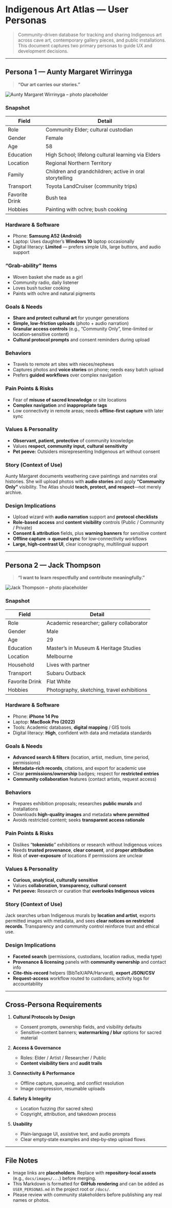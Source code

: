 # Indigenous Art Atlas — User Personas

> Community-driven database for tracking and sharing Indigenous art across cave art, contemporary gallery pieces, and public installations. This document captures two primary personas to guide UX and development decisions.

---

## Persona 1 — Aunty Margaret Wirrinyga

> **“Our art carries our stories.”**

![Aunty Margaret Wirrinyga – photo placeholder](docs/images/persona-aunty-margaret.jpg "Add a respectful photo with community consent (placeholder)")

### Snapshot
| Field | Detail |
|---|---|
| Role | Community Elder; cultural custodian |
| Gender | Female |
| Age | 58 |
| Education | High School; lifelong cultural learning via Elders |
| Location | Regional Northern Territory |
| Family | Children and grandchildren; active in oral storytelling |
| Transport | Toyota LandCruiser (community trips) |
| Favorite Drink | Bush tea |
| Hobbies | Painting with ochre; bush cooking |

### Hardware & Software
- Phone: **Samsung A52 (Android)**
- Laptop: Uses daughter’s **Windows 10** laptop occasionally
- Digital literacy: **Limited** — prefers simple UIs, large buttons, and audio support

### “Grab‑ability” Items
- Woven basket she made as a girl  
- Community radio, daily listener  
- Loves bush tucker cooking  
- Paints with ochre and natural pigments  

### Goals & Needs
- **Share and protect cultural art** for younger generations
- **Simple, low-friction uploads** (photo + audio narration)
- **Granular access controls** (e.g., “Community Only”, time-limited or location‑sensitive content)
- **Cultural protocol prompts** and consent reminders during upload

### Behaviors
- Travels to remote art sites with nieces/nephews
- Captures photos and **voice stories** on phone; needs easy batch upload
- Prefers **guided workflows** over complex navigation

### Pain Points & Risks
- Fear of **misuse of sacred knowledge** or site locations
- **Complex navigation** and **inappropriate tags**
- Low connectivity in remote areas; needs **offline‑first capture** with later sync

### Values & Personality
- **Observant, patient, protective** of community knowledge  
- Values **respect, community input, cultural sensitivity**  
- **Pet peeve:** Outsiders misrepresenting Indigenous art without consent

### Story (Context of Use)
Aunty Margaret documents weathering cave paintings and narrates oral histories. She will upload photos with **audio stories** and apply **“Community Only”** visibility. The Atlas should **teach, protect, and respect**—not merely archive.

### Design Implications
- Upload wizard with **audio narration** support and **protocol checklists**
- **Role‑based access** and **content visibility** controls (Public / Community / Private)
- **Consent & attribution** fields, plus **warning banners** for sensitive content
- **Offline capture → queued sync** for low‑connectivity workflows
- **Large, high‑contrast UI**, clear iconography, multilingual support

---

## Persona 2 — Jack Thompson

> **“I want to learn respectfully and contribute meaningfully.”**

![Jack Thompson – photo placeholder](docs/images/persona-jack-thompson.jpg "Add a professional headshot with consent (placeholder)")

### Snapshot
| Field | Detail |
|---|---|
| Role | Academic researcher; gallery collaborator |
| Gender | Male |
| Age | 29 |
| Education | Master’s in Museum & Heritage Studies |
| Location | Melbourne |
| Household | Lives with partner |
| Transport | Subaru Outback |
| Favorite Drink | Flat White |
| Hobbies | Photography, sketching, travel exhibitions |

### Hardware & Software
- Phone: **iPhone 14 Pro**
- Laptop: **MacBook Pro (2022)**
- Tools: Academic databases, **digital mapping** / GIS tools
- Digital literacy: **High**, confident with data and metadata standards

### Goals & Needs
- **Advanced search & filters** (location, artist, medium, time period, permissions)
- **Metadata‑rich records**, citations, and export for academic use
- Clear **permissions/ownership** badges; respect for **restricted entries**
- **Community collaboration** features (contact artists, request access)

### Behaviors
- Prepares exhibition proposals; researches **public murals** and installations
- Downloads **high‑quality images** and metadata **where permitted**
- Avoids restricted content; seeks **transparent access rationale**

### Pain Points & Risks
- Dislikes “**tokenistic**” exhibitions or research without Indigenous voices
- Needs **trusted provenance**, **clear consent**, and **proper attribution**
- Risk of **over‑exposure** of locations if permissions are unclear

### Values & Personality
- **Curious, analytical, culturally sensitive**
- Values **collaboration, transparency, cultural consent**
- **Pet peeve:** Research or curation that **overlooks Indigenous voices**

### Story (Context of Use)
Jack searches urban Indigenous murals by **location and artist**, exports permitted images with metadata, and sees **clear notices on restricted records**. Transparency and community control reinforce trust and ethical use.

### Design Implications
- **Faceted search** (permissions, custodians, location radius, media type)
- **Provenance & licensing** panels with **community ownership** and contact info
- **Cite‑this‑record** helpers (BibTeX/APA/Harvard), **export JSON/CSV**
- **Request‑access** workflow routed to custodians; activity logs for accountability

---

## Cross‑Persona Requirements

1. **Cultural Protocols by Design**  
   - Consent prompts, ownership fields, and visibility defaults
   - Sensitive‑content banners; **watermarking / blur** options for sacred material

2. **Access & Governance**  
   - Roles: Elder / Artist / Researcher / Public  
   - **Content visibility tiers** and **audit trails**

3. **Connectivity & Performance**  
   - Offline capture, queueing, and conflict resolution  
   - Image compression, resumable uploads

4. **Safety & Integrity**  
   - Location fuzzing (for sacred sites)  
   - Copyright, attribution, and takedown process

5. **Usability**  
   - Plain‑language UI, assistive text, and audio prompts  
   - Clear empty‑state examples and step‑by‑step upload flows

---

## File Notes

- Image links are **placeholders**. Replace with **repository-local assets** (e.g., `docs/images/...`) before merging.
- This Markdown is formatted for **GitHub rendering** and can be added as `USER_PERSONAS.md` in the project root or `/docs/`.
- Please review with community stakeholders before publishing any real names or photos.
